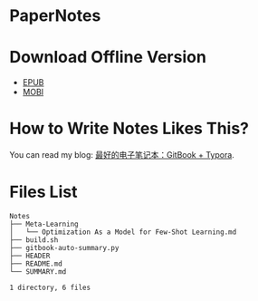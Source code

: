 # PaperNotes

# Download Offline Version

- [EPUB](https://raw.githubusercontent.com/the0demiurge/PaperNotes/gh-pages/books/PaperNotes.epub)
- [MOBI](https://raw.githubusercontent.com/the0demiurge/PaperNotes/gh-pages/books/PaperNotes.mobi)

# How to Write Notes Likes This?

You can read my blog: [最好的电子笔记本：GitBook + Typora](https://the0demiurge.blogspot.jp/2018/02/gitbooktypora.html).

# Files List

```
Notes
├── Meta-Learning
│   └── Optimization As a Model for Few-Shot Learning.md
├── build.sh
├── gitbook-auto-summary.py
├── HEADER
├── README.md
└── SUMMARY.md

1 directory, 6 files
```
